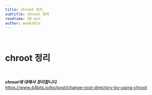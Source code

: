 ```yaml
---
title: chroot 정리
subtitle: chroot 정리
readtime: 30 min
author: wookshin
---
```


<br/>

# chroot 정리
<br/>

**_chroot에 대해서 정리합니다._**   
https://www.44bits.io/ko/post/change-root-directory-by-using-chroot
<br/>
<br/>
<br/>

##

<br/>

##

<br/>

##

<br/>

##

<br/>

##

<br/>

##

<br/>

##

<br/>

##

<br/>

##

<br/>

##

<br/>

##

<br/>

##

<br/>

##

<br/>

##

<br/>

##

<br/>

##

<br/>

##

<br/>

##

<br/>

##

<br/>

##

<br/>

##

<br/>

##